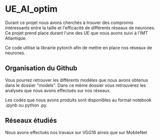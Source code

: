 # UE_AI_optim
Durant ce projet nous avons cherchés à trouver des compromis intéressants entre la taille et l'efficacité de différents réseaux de neurones. Ce projet prend place durant l'une des UE que nous avons suivi à l'IMT Atlantique.

Ce code utilise la librairie pytorch afin de mettre en place nos réseaux de neurones.
## Organisation du Github

Vous pourrez retrouver les différents modèles que nous avons obtenus dans le dossier "models". Dans ce même dossier vous retrouverez les analyses que nous avons effectués sur nos réseaux.

Les codes que nous avons produits sont disponibles au format notebook .ipynb ou python .py.


## Réseaux étudiés

Nous avons effectués nos travaux sur VGG16 ainsis que sur MobileNet
